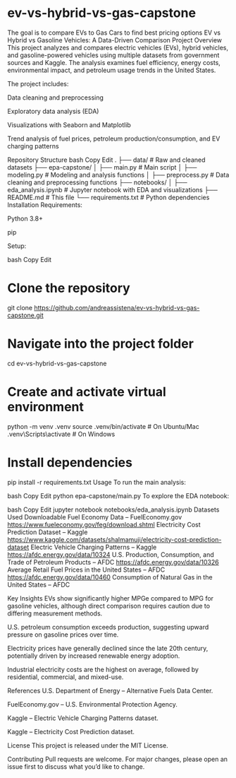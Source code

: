 # ev-vs-hybrid-vs-gas-capstone
The goal is to compare EVs to Gas Cars to find best pricing options
EV vs Hybrid vs Gasoline Vehicles: A Data-Driven Comparison
 Project Overview
This project analyzes and compares electric vehicles (EVs), hybrid vehicles, and gasoline-powered vehicles using multiple datasets from government sources and Kaggle. The analysis examines fuel efficiency, energy costs, environmental impact, and petroleum usage trends in the United States.

The project includes:

Data cleaning and preprocessing

Exploratory data analysis (EDA)

Visualizations with Seaborn and Matplotlib

Trend analysis of fuel prices, petroleum production/consumption, and EV charging patterns

 Repository Structure
bash
Copy
Edit
.
├── data/                     # Raw and cleaned datasets
├── epa-capstone/
│   ├── main.py               # Main script
│   ├── modeling.py           # Modeling and analysis functions
│   ├── preprocess.py         # Data cleaning and preprocessing functions
├── notebooks/
│   ├── eda_analysis.ipynb    # Jupyter notebook with EDA and visualizations
├── README.md                 # This file
└── requirements.txt          # Python dependencies
 Installation
Requirements:

Python 3.8+

pip

Setup:

bash
Copy
Edit
# Clone the repository
git clone https://github.com/andreassistena/ev-vs-hybrid-vs-gas-capstone.git

# Navigate into the project folder
cd ev-vs-hybrid-vs-gas-capstone

# Create and activate virtual environment
python -m venv .venv
source .venv/bin/activate  # On Ubuntu/Mac
.venv\Scripts\activate     # On Windows

# Install dependencies
pip install -r requirements.txt
 Usage
To run the main analysis:

bash
Copy
Edit
python epa-capstone/main.py
To explore the EDA notebook:

bash
Copy
Edit
jupyter notebook notebooks/eda_analysis.ipynb
Datasets Used
Downloadable Fuel Economy Data – FuelEconomy.gov
https://www.fueleconomy.gov/feg/download.shtml
Electricity Cost Prediction Dataset – Kaggle
https://www.kaggle.com/datasets/shalmamuji/electricity-cost-prediction-dataset
Electric Vehicle Charging Patterns – Kaggle
https://afdc.energy.gov/data/10324
U.S. Production, Consumption, and Trade of Petroleum Products – AFDC
https://afdc.energy.gov/data/10326
Average Retail Fuel Prices in the United States – AFDC
https://afdc.energy.gov/data/10460
Consumption of Natural Gas in the United States – AFDC

Key Insights
EVs show significantly higher MPGe compared to MPG for gasoline vehicles, although direct comparison requires caution due to differing measurement methods.

U.S. petroleum consumption exceeds production, suggesting upward pressure on gasoline prices over time.

Electricity prices have generally declined since the late 20th century, potentially driven by increased renewable energy adoption.

Industrial electricity costs are the highest on average, followed by residential, commercial, and mixed-use.

 References
U.S. Department of Energy – Alternative Fuels Data Center.

FuelEconomy.gov – U.S. Environmental Protection Agency.

Kaggle – Electric Vehicle Charging Patterns dataset.

Kaggle – Electricity Cost Prediction dataset.

 License
This project is released under the MIT License.

 Contributing
Pull requests are welcome. For major changes, please open an issue first to discuss what you’d like to change.

